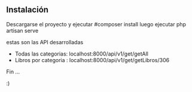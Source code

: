 ## Instalación
Descargarse el proyecto y ejecutar #composer install
luego ejecutar php artisan serve

estas son las API desarrolladas
- Todas las categorias: localhost:8000/api/v1/get/getAll
- Libros por categoria : localhost:8000/api/v1/get/getLibros/306



Fin ...

:) 

